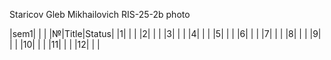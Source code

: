 Staricov Gleb Mikhailovich
RIS-25-2b
photo

|sem1|  |      |
|№|Title|Status|
|1|     |      |
|2|     |      |
|3|     |      |
|4|     |      |
|5|     |      |
|6|     |      |
|7|     |      |
|8|     |      |
|9|     |      |
|10|     |      |
|11|     |      |
|12|     |      |
